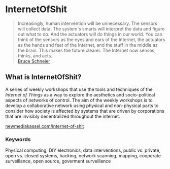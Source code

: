 # InternetOfShit

> Increasingly, human intervention will be unnecessary. The sensors will collect data. The system's smarts will interpret the data and figure out what to do. And the actuators will do things in our world. You can think of the sensors as the eyes and ears of the Internet, the actuators as the hands and feet of the Internet, and the stuff in the middle as the brain. This makes the future clearer. The Internet now senses, thinks, and acts.  
> [Bruce Schneier](https://www.schneier.com/blog/archives/2016/02/the_internet_of_1.html)


## What is InternetOfShit?

A series of weekly workshops that use the tools and techniques of the _Internet of Things_ as a way to explore the aesthetics and socio-political aspects of networks of control. The aim of the weekly workshops is to develop a collaborative network using physical and non-physical parts to consider how society is affected by systems that are driven by corporations that are invisibly decentralized throughout the internet.

[newmediakassel.com/internet-of-shit](http://wwwwwwwww.newmediakassel.com/internet-of-shit)


### Keywords

Physical computing, DIY electronics, data interventions, public vs. private, open vs. closed systems, hacking, network scanning, mapping, cooperate surveillance, open source, goverment surveillance
